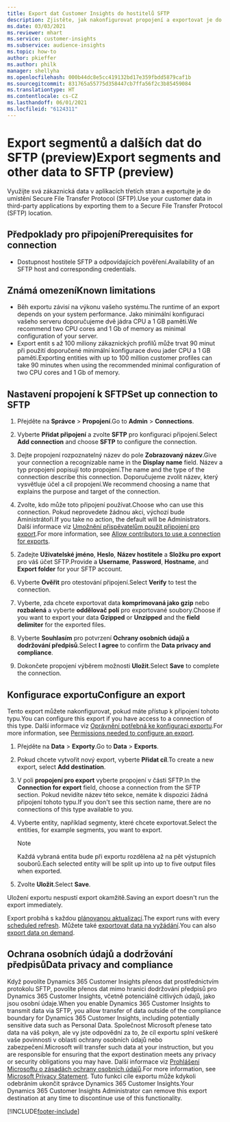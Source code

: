 ```yaml
---
title: Export dat Customer Insights do hostitelů SFTP
description: Zjistěte, jak nakonfigurovat propojení a exportovat je do umístění SFTP.
ms.date: 03/03/2021
ms.reviewer: mhart
ms.service: customer-insights
ms.subservice: audience-insights
ms.topic: how-to
author: pkieffer
ms.author: philk
manager: shellyha
ms.openlocfilehash: 000b44dc8e5cc419132bd17e359fbdd5879caf1b
ms.sourcegitcommit: 831765a55775d358447cb7ffa56f2c3b85459084
ms.translationtype: HT
ms.contentlocale: cs-CZ
ms.lasthandoff: 06/01/2021
ms.locfileid: "6124311"
---
```

# <a name="export-segments-and-other-data-to-sftp-preview"></a><span data-ttu-id="83906-103">Export segmentů a dalších dat do SFTP (preview)</span><span class="sxs-lookup"><span data-stu-id="83906-103">Export segments and other data to SFTP (preview)</span></span>

<span data-ttu-id="83906-104">Využijte svá zákaznická data v aplikacích třetích stran a exportujte je do umístění Secure File Transfer Protocol (SFTP).</span><span class="sxs-lookup"><span data-stu-id="83906-104">Use your customer data in third-party applications by exporting them to a Secure File Transfer Protocol (SFTP) location.</span></span>

## <a name="prerequisites-for-connection"></a><span data-ttu-id="83906-105">Předpoklady pro připojení</span><span class="sxs-lookup"><span data-stu-id="83906-105">Prerequisites for connection</span></span>

- <span data-ttu-id="83906-106">Dostupnost hostitele SFTP a odpovídajících pověření.</span><span class="sxs-lookup"><span data-stu-id="83906-106">Availability of an SFTP host and corresponding credentials.</span></span>

## <a name="known-limitations"></a><span data-ttu-id="83906-107">Známá omezení</span><span class="sxs-lookup"><span data-stu-id="83906-107">Known limitations</span></span>

- <span data-ttu-id="83906-108">Běh exportu závisí na výkonu vašeho systému.</span><span class="sxs-lookup"><span data-stu-id="83906-108">The runtime of an export depends on your system performance.</span></span> <span data-ttu-id="83906-109">Jako minimální konfiguraci vašeho serveru doporučujeme dvě jádra CPU a 1 GB paměti.</span><span class="sxs-lookup"><span data-stu-id="83906-109">We recommend two CPU cores and 1 Gb of memory as minimal configuration of your server.</span></span> 
- <span data-ttu-id="83906-110">Export entit s až 100 miliony zákaznických profilů může trvat 90 minut při použití doporučené minimální konfigurace dvou jader CPU a 1 GB paměti.</span><span class="sxs-lookup"><span data-stu-id="83906-110">Exporting entities with up to 100 million customer profiles can take 90 minutes when using the recommended minimal configuration of two CPU cores and 1 Gb of memory.</span></span> 

## <a name="set-up-connection-to-sftp"></a><span data-ttu-id="83906-111">Nastavení propojení k SFTP</span><span class="sxs-lookup"><span data-stu-id="83906-111">Set up connection to SFTP</span></span>

1. <span data-ttu-id="83906-112">Přejděte na **Správce** > **Propojení**.</span><span class="sxs-lookup"><span data-stu-id="83906-112">Go to **Admin** > **Connections**.</span></span>

1. <span data-ttu-id="83906-113">Vyberte **Přidat připojení** a zvolte **SFTP** pro konfiguraci připojení.</span><span class="sxs-lookup"><span data-stu-id="83906-113">Select **Add connection** and choose **SFTP** to configure the connection.</span></span>

1. <span data-ttu-id="83906-114">Dejte propojení rozpoznatelný název do pole **Zobrazovaný název**.</span><span class="sxs-lookup"><span data-stu-id="83906-114">Give your connection a recognizable name in the **Display name** field.</span></span> <span data-ttu-id="83906-115">Název a typ propojení popisují toto propojení.</span><span class="sxs-lookup"><span data-stu-id="83906-115">The name and the type of the connection describe this connection.</span></span> <span data-ttu-id="83906-116">Doporučujeme zvolit název, který vysvětluje účel a cíl propojení.</span><span class="sxs-lookup"><span data-stu-id="83906-116">We recommend choosing a name that explains the purpose and target of the connection.</span></span>

1. <span data-ttu-id="83906-117">Zvolte, kdo může toto připojení používat.</span><span class="sxs-lookup"><span data-stu-id="83906-117">Choose who can use this connection.</span></span> <span data-ttu-id="83906-118">Pokud neprovedete žádnou akci, výchozí bude Aministrátoři.</span><span class="sxs-lookup"><span data-stu-id="83906-118">If you take no action, the default will be Administrators.</span></span> <span data-ttu-id="83906-119">Další informace viz [Umožnění přispěvatelům použít připojení pro export](connections.md#allow-contributors-to-use-a-connection-for-exports).</span><span class="sxs-lookup"><span data-stu-id="83906-119">For more information, see [Allow contributors to use a connection for exports](connections.md#allow-contributors-to-use-a-connection-for-exports).</span></span>

1. <span data-ttu-id="83906-120">Zadejte **Uživatelské jméno**, **Heslo**, **Název hostitele** a **Složku pro export** pro váš účet SFTP.</span><span class="sxs-lookup"><span data-stu-id="83906-120">Provide a **Username**, **Password**, **Hostname**, and **Export folder** for your SFTP account.</span></span>

1. <span data-ttu-id="83906-121">Vyberte **Ověřit** pro otestování připojení.</span><span class="sxs-lookup"><span data-stu-id="83906-121">Select **Verify** to test the connection.</span></span>

1. <span data-ttu-id="83906-122">Vyberte, zda chcete exportovat data **komprimovaná jako gzip** nebo **rozbalená** a vyberte **oddělovač polí** pro exportované soubory.</span><span class="sxs-lookup"><span data-stu-id="83906-122">Choose if you want to export your data **Gzipped** or **Unzipped** and the **field delimiter** for the exported files.</span></span>

1. <span data-ttu-id="83906-123">Vyberte **Souhlasím** pro potvrzení **Ochrany osobních údajů a dodržování předpisů**.</span><span class="sxs-lookup"><span data-stu-id="83906-123">Select **I agree** to confirm the **Data privacy and compliance**.</span></span>

1. <span data-ttu-id="83906-124">Dokončete propojení výběrem možnosti **Uložit**.</span><span class="sxs-lookup"><span data-stu-id="83906-124">Select **Save** to complete the connection.</span></span>

## <a name="configure-an-export"></a><span data-ttu-id="83906-125">Konfigurace exportu</span><span class="sxs-lookup"><span data-stu-id="83906-125">Configure an export</span></span>

<span data-ttu-id="83906-126">Tento export můžete nakonfigurovat, pokud máte přístup k připojení tohoto typu.</span><span class="sxs-lookup"><span data-stu-id="83906-126">You can configure this export if you have access to a connection of this type.</span></span> <span data-ttu-id="83906-127">Další informace viz [Oprávnění potřebná ke konfiguraci exportu](export-destinations.md#set-up-a-new-export).</span><span class="sxs-lookup"><span data-stu-id="83906-127">For more information, see [Permissions needed to configure an export](export-destinations.md#set-up-a-new-export).</span></span>

1. <span data-ttu-id="83906-128">Přejděte na **Data** > **Exporty**.</span><span class="sxs-lookup"><span data-stu-id="83906-128">Go to **Data** > **Exports**.</span></span>

1. <span data-ttu-id="83906-129">Pokud chcete vytvořit nový export, vyberte **Přidat cíl**.</span><span class="sxs-lookup"><span data-stu-id="83906-129">To create a new export, select **Add destination**.</span></span>

1. <span data-ttu-id="83906-130">V poli **propojení pro export** vyberte propojení v části SFTP.</span><span class="sxs-lookup"><span data-stu-id="83906-130">In the **Connection for export** field, choose a connection from the SFTP section.</span></span> <span data-ttu-id="83906-131">Pokud nevidíte název této sekce, nemáte k dispozici žádná připojení tohoto typu.</span><span class="sxs-lookup"><span data-stu-id="83906-131">If you don't see this section name, there are no connections of this type available to you.</span></span>

1. <span data-ttu-id="83906-132">Vyberte entity, například segmenty, které chcete exportovat.</span><span class="sxs-lookup"><span data-stu-id="83906-132">Select the entities, for example segments, you want to export.</span></span>

   > [!NOTE]
   > <span data-ttu-id="83906-133">Každá vybraná entita bude při exportu rozdělena až na pět výstupních souborů.</span><span class="sxs-lookup"><span data-stu-id="83906-133">Each selected entity will be split up into up to five output files when exported.</span></span> 

1. <span data-ttu-id="83906-134">Zvolte **Uložit**.</span><span class="sxs-lookup"><span data-stu-id="83906-134">Select **Save**.</span></span>

<span data-ttu-id="83906-135">Uložení exportu nespustí export okamžitě.</span><span class="sxs-lookup"><span data-stu-id="83906-135">Saving an export doesn't run the export immediately.</span></span>

<span data-ttu-id="83906-136">Export probíhá s každou [plánovanou aktualizací](system.md#schedule-tab).</span><span class="sxs-lookup"><span data-stu-id="83906-136">The export runs with every [scheduled refresh](system.md#schedule-tab).</span></span> <span data-ttu-id="83906-137">Můžete také [exportovat data na vyžádání](export-destinations.md#run-exports-on-demand).</span><span class="sxs-lookup"><span data-stu-id="83906-137">You can also [export data on demand](export-destinations.md#run-exports-on-demand).</span></span> 

## <a name="data-privacy-and-compliance"></a><span data-ttu-id="83906-138">Ochrana osobních údajů a dodržování předpisů</span><span class="sxs-lookup"><span data-stu-id="83906-138">Data privacy and compliance</span></span>

<span data-ttu-id="83906-139">Když povolíte Dynamics 365 Customer Insights přenos dat prostřednictvím protokolu SFTP, povolíte přenos dat mimo hranici dodržování předpisů pro Dynamics 365 Customer Insights, včetně potenciálně citlivých údajů, jako jsou osobní údaje.</span><span class="sxs-lookup"><span data-stu-id="83906-139">When you enable Dynamics 365 Customer Insights to transmit data via SFTP, you allow transfer of data outside of the compliance boundary for Dynamics 365 Customer Insights, including potentially sensitive data such as Personal Data.</span></span> <span data-ttu-id="83906-140">Společnost Microsoft přenese tato data na váš pokyn, ale vy jste odpovědní za to, že cíl exportu splní veškeré vaše povinnosti v oblasti ochrany osobních údajů nebo zabezpečení.</span><span class="sxs-lookup"><span data-stu-id="83906-140">Microsoft will transfer such data at your instruction, but you are responsible for ensuring that the export destination meets any privacy or security obligations you may have.</span></span> <span data-ttu-id="83906-141">Další informace viz [Prohlášení Microsoftu o zásadách ochrany osobních údajů](https://go.microsoft.com/fwlink/?linkid=396732).</span><span class="sxs-lookup"><span data-stu-id="83906-141">For more information, see [Microsoft Privacy Statement](https://go.microsoft.com/fwlink/?linkid=396732).</span></span>
<span data-ttu-id="83906-142">Tuto funkci cíle exportu může kdykoli odebráním ukončit správce Dynamics 365 Customer Insights.</span><span class="sxs-lookup"><span data-stu-id="83906-142">Your Dynamics 365 Customer Insights Administrator can remove this export destination at any time to discontinue use of this functionality.</span></span>

[!INCLUDE[footer-include](../includes/footer-banner.md)]
